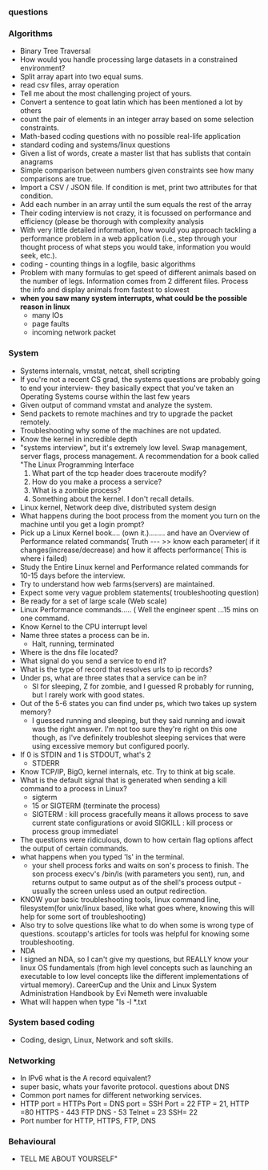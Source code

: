 ### questions
### Algorithms
* Binary Tree Traversal
* How would you handle processing large datasets in a  constrained environment?
* Split array apart into two equal sums.  
* read csv files, array operation  
* Tell me about the most challenging project of yours.
* Convert a sentence to goat latin which has been mentioned a lot by others
* count the pair of elements in an integer array based on some selection constraints.
* Math-based coding questions with no possible real-life application
* standard coding and systems/linux questions
* Given a list of words, create a master list that has sublists that contain anagrams
* Simple comparison between numbers given constraints see how many comparisons are true.
* Import a CSV / JSON file. If condition is met, print two attributes for that condition.
* Add each number in an array until the sum equals the rest of the array
* Their coding interview is not crazy, it is focussed on performance and efficiency (please be thorough with complexity analysis
* With very little detailed information, how would you approach tackling a performance problem in a web application (i.e., step through your thought process of what steps you would take, information you would seek, etc.).
* coding - counting things in a logfile, basic algorithms
* Problem with many formulas to get speed of different animals based on the number of legs. Information comes from 2 different files. Process the info and display animals from fastest to slowest
* **when you saw many system interrupts, what could be the possible reason in linux**
  - many IOs
  - page faults
  - incoming network packet
### System
* Systems internals, vmstat, netcat, shell scripting  
* If you're not a recent CS grad, the systems questions are probably going to end your interview- they basically expect that you've taken an Operating Systems course within the last few years
* Given output of command vmstat and analyze the system.
* Send packets to remote machines and try to upgrade the packet remotely.
* Troubleshooting why some of the machines are not updated.  
* Know the kernel in incredible depth
* "systems interview", but it's extremely low level. Swap management, server flags, process management. A recommendation for a book called "The Linux Programming Interface
  1. What part of the tcp header does traceroute modify?  
  2. How do you make a process a service?  
  3. What is a zombie process?  
  4. Something about the kernel. I don't recall details.
* Linux kernel, Network deep dive, distributed system design  
* What happens during the boot process from the moment you turn on the machine until you get a login prompt?
* Pick up a Linux Kernel book.... (own it.)........ and have an Overview of Performance related commands( Truth --- >> know each parameter( if it changes(increase/decrease) and how it affects performance( This is where i failed)
* Study the Entire Linux kernel and Performance related commands for 10-15 days before the interview.
* Try to understand how web farms(servers) are maintained.
* Expect some very vague problem statements( troubleshooting question)
* Be ready for a set of large scale (Web scale)
* Linux Performance commands..... ( Well the engineer spent ...15 mins on one command.
* Know Kernel to the CPU interrupt level
* Name three states a process can be in.
  - Halt, running, terminated
* Where is the dns file located?  
* What signal do you send a service to end it?
* What is the type of record that resolves urls to ip records?
* Under ps, what are three states that a service can be in?  
  - Sl for sleeping, Z for zombie, and I guessed R probably for running, but I rarely work with good states.
* Out of the 5-6 states you can find under ps, which two takes up system memory?  
  - I guessed running and sleeping, but they said running and iowait was the right answer. I'm not too sure they're right on this one though, as I've definitely troubleshot sleeping services that were using excessive memory but configured poorly.
* If 0 is STDIN and 1 is STDOUT, what's 2
  - STDERR
*  Know TCP/IP, BigO, kernel internals, etc. Try to think at big scale.  
* What is the default signal that is generated when sending a kill command to a process in Linux?
  - sigterm
  - 15 or SIGTERM (terminate the process)
  - SIGTERM : kill process gracefully means it allows process to save current state configurations or avoid
SIGKILL : kill process or process group immediatel
* The questions were ridiculous, down to how certain flag options affect the output of certain commands.
* what happens when you typed 'ls' in the terminal.  
  - your shell process forks and waits on son's process to finish. The son process execv's /bin/ls (with parameters you sent), run, and returns output to same output as of the shell's process output - usually the screen unless used an output redirection.
* KNOW your basic troubleshooting tools, linux command line, filesystem(for unix/linux based, like what goes where, knowing this will help for some sort of troubleshooting)
* Also try to solve questions like what to do when some is wrong type of questions. scoutapp's articles for tools was helpful for knowing some troubleshooting.
* NDA
* I signed an NDA, so I can't give my questions, but REALLY know your linux OS fundamentals (from high level concepts such as launching an executable to low level concepts like the different implementations of virtual memory). CareerCup and the Unix and Linux System Administration Handbook by Evi Nemeth were invaluable
* What will happen when type "ls -l *.txt


### System based coding
* Coding, design, Linux, Network and soft skills.


### Networking
* In IPv6 what is the A record equivalent?  
* super basic, whats your favorite protocol. questions about DNS
* Common port names for different networking services.
* HTTP port = HTTPs Port = DNS port = SSH Port = 22 FTP = 21, HTTP =80
HTTPS - 443 FTP
 DNS - 53
Telnet = 23
SSH= 22
* Port number for HTTP, HTTPS, FTP, DNS
### Behavioural
* TELL ME ABOUT YOURSELF"
